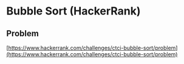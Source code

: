 # Bubble Sort (HackerRank)

## Problem

[https://www.hackerrank.com/challenges/ctci-bubble-sort/problem](https://www.hackerrank.com/challenges/ctci-bubble-sort/problem)